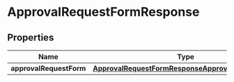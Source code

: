 

# ApprovalRequestFormResponse


## Properties

Name | Type | Description | Notes
------------ | ------------- | ------------- | -------------
**approvalRequestForm** | [**ApprovalRequestFormResponseApprovalRequestForm**](ApprovalRequestFormResponseApprovalRequestForm.md) |  | 




